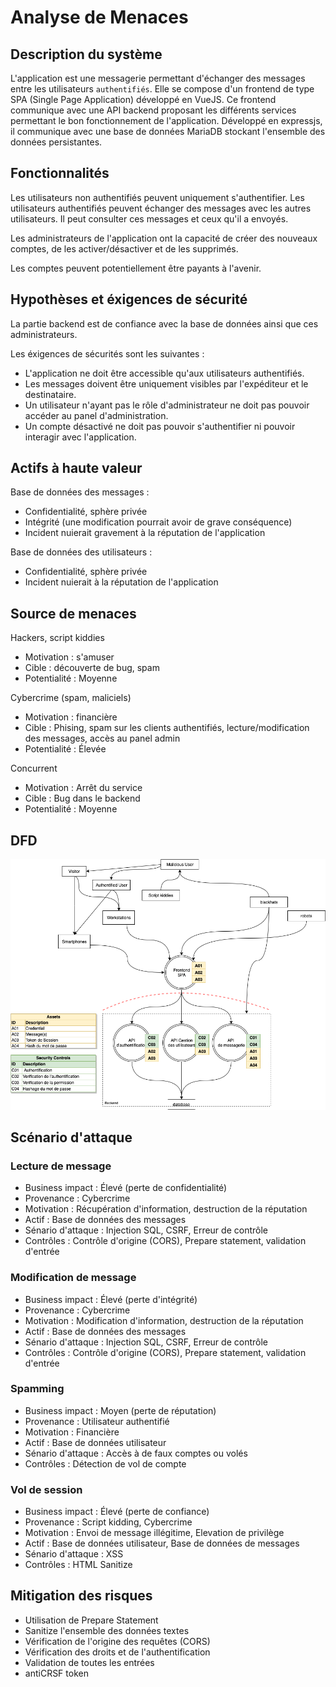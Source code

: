 # Analyse de Menaces

## Description du système

L'application est une messagerie permettant d'échanger des messages entre les utilisateurs `authentifiés`.
Elle se compose d'un frontend de type SPA (Single Page Application) développé en VueJS.
Ce frontend communique avec une API backend proposant les différents services permettant le bon fonctionnement de l'application.
Développé en expressjs, il communique avec une base de données MariaDB stockant l'ensemble des données persistantes.

## Fonctionnalités

Les utilisateurs non authentifiés peuvent uniquement s'authentifier.
Les utilisateurs authentifiés peuvent échanger des messages avec les autres utilisateurs.
Il peut consulter ces messages et ceux qu'il a envoyés.

Les administrateurs de l'application ont la capacité de créer des nouveaux comptes, de les activer/désactiver et de les supprimés.

Les comptes peuvent potentiellement être payants à l'avenir.

## Hypothèses et éxigences de sécurité

La partie backend est de confiance avec la base de données ainsi que ces administrateurs.

Les éxigences de sécurités sont les suivantes :
- L'application ne doit être accessible qu'aux utilisateurs authentifiés.
- Les messages doivent être uniquement visibles par l'expéditeur et le destinataire.
- Un utilisateur n'ayant pas le rôle d'administrateur ne doit pas pouvoir accéder au panel d'administration.
- Un compte désactivé ne doit pas pouvoir s'authentifier ni pouvoir interagir avec l'application.

## Actifs à haute valeur

Base de données des messages :
- Confidentialité, sphère privée
- Intégrité (une modification pourrait avoir de grave conséquence)
- Incident nuierait gravement à la réputation de l'application

Base de données des utilisateurs :
- Confidentialité, sphère privée
- Incident nuierait à la réputation de l'application

## Source de menaces

Hackers, script kiddies
- Motivation : s'amuser
- Cible : découverte de bug, spam
- Potentialité : Moyenne

Cybercrime (spam, maliciels)
- Motivation : financière
- Cible : Phising, spam sur les clients authentifiés, lecture/modification des messages, accès au panel admin
- Potentialité : Élevée

Concurrent
- Motivation : Arrêt du service
- Cible : Bug dans le backend
- Potentialité : Moyenne

## DFD

![DFD](./assets/images/DFD.png)

## Scénario d'attaque

### Lecture de message
- Business impact : Élevé (perte de confidentialité)
- Provenance : Cybercrime
- Motivation : Récupération d'information, destruction de la réputation
- Actif : Base de données des messages
- Sénario d'attaque : Injection SQL, CSRF, Erreur de contrôle
- Contrôles : Contrôle d'origine (CORS), Prepare statement, validation d'entrée

### Modification de message
- Business impact : Élevé (perte d'intégrité)
- Provenance : Cybercrime
- Motivation : Modification d'information, destruction de la réputation
- Actif : Base de données des messages
- Sénario d'attaque : Injection SQL, CSRF, Erreur de contrôle
- Contrôles : Contrôle d'origine (CORS), Prepare statement, validation d'entrée

### Spamming
- Business impact : Moyen (perte de réputation)
- Provenance : Utilisateur authentifié
- Motivation : Financière
- Actif : Base de données utilisateur
- Sénario d'attaque : Accès à de faux comptes ou volés
- Contrôles : Détection de vol de compte

### Vol de session
- Business impact : Élevé (perte de confiance)
- Provenance : Script kidding, Cybercrime
- Motivation : Envoi de message illégitime, Elevation de privilège
- Actif : Base de données utilisateur, Base de données de messages
- Sénario d'attaque : XSS
- Contrôles : HTML Sanitize

## Mitigation des risques

- Utilisation de Prepare Statement
- Sanitize l'ensemble des données textes
- Vérification de l'origine des requêtes (CORS)
- Vérification des droits et de l'authentification
- Validation de toutes les entrées
- antiCRSF token
